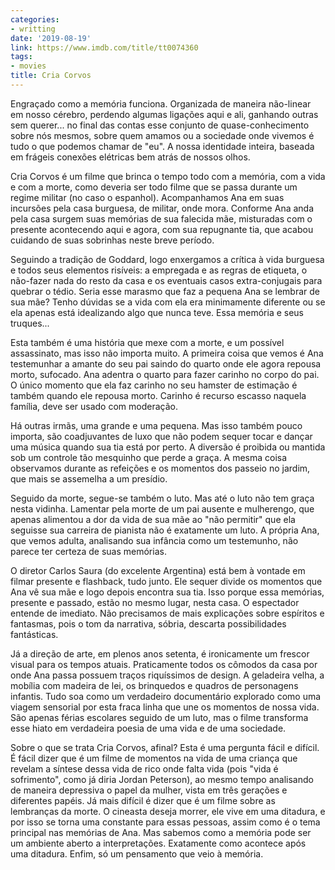 ```yaml
---
categories:
- writting
date: '2019-08-19'
link: https://www.imdb.com/title/tt0074360
tags:
- movies
title: Cria Corvos
---
```


Engraçado como a memória funciona. Organizada de maneira não-linear em nosso cérebro, perdendo algumas ligações aqui e ali, ganhando outras sem querer... no final das contas esse conjunto de quase-conhecimento sobre nós mesmos, sobre quem amamos ou a sociedade onde vivemos é tudo o que podemos chamar de "eu". A nossa identidade inteira, baseada em frágeis conexões elétricas bem atrás de nossos olhos.

Cria Corvos é um filme que brinca o tempo todo com a memória, com a vida e com a morte, como deveria ser todo filme que se passa durante um regime militar (no caso o espanhol). Acompanhamos Ana em suas incursões pela casa burguesa, de militar, onde mora. Conforme Ana anda pela casa surgem suas memórias de sua falecida mãe, misturadas com o presente acontecendo aqui e agora, com sua repugnante tia, que acabou cuidando de suas sobrinhas neste breve período.

Seguindo a tradição de Goddard, logo enxergamos a crítica à vida burguesa e todos seus elementos risíveis: a empregada e as regras de etiqueta, o não-fazer nada do resto da casa e os eventuais casos extra-conjugais para quebrar o tédio. Seria esse marasmo que faz a pequena Ana se lembrar de sua mãe? Tenho dúvidas se a vida com ela era minimamente diferente ou se ela apenas está idealizando algo que nunca teve. Essa memória e seus truques...

Esta também é uma história que mexe com a morte, e um possível assassinato, mas isso não importa muito. A primeira coisa que vemos é Ana testemunhar a amante do seu pai saindo do quarto onde ele agora repousa morto, sufocado. Ana adentra o quarto para fazer carinho no corpo do pai. O único momento que ela faz carinho no seu hamster de estimação é também quando ele repousa morto. Carinho é recurso escasso naquela família, deve ser usado com moderação.

Há outras irmãs, uma grande e uma pequena. Mas isso também pouco importa, são coadjuvantes de luxo que não podem sequer tocar e dançar uma música quando sua tia está por perto. A diversão é proibida ou mantida sob um controle tão mesquinho que perde a graça. A mesma coisa observamos durante as refeições e os momentos dos passeio no jardim, que mais se assemelha a um presídio.

Seguido da morte, segue-se também o luto. Mas até o luto não tem graça nesta vidinha. Lamentar pela morte de um pai ausente e mulherengo, que apenas alimentou a dor da vida de sua mãe ao "não permitir" que ela seguisse sua carreira de pianista não é exatamente um luto. A própria Ana, que vemos adulta, analisando sua infância como um testemunho, não parece ter certeza de suas memórias.

O diretor Carlos Saura (do excelente Argentina) está bem à vontade em filmar presente e flashback, tudo junto. Ele sequer divide os momentos que Ana vê sua mãe e logo depois encontra sua tia. Isso porque essa memórias, presente e passado, estão no mesmo lugar, nesta casa. O espectador entende de imediato. Não precisamos de mais explicações sobre espíritos e fantasmas, pois o tom da narrativa, sóbria, descarta possibilidades fantásticas.

Já a direção de arte, em plenos anos setenta, é ironicamente um frescor visual para os tempos atuais. Praticamente todos os cômodos da casa por onde Ana passa possuem traços riquíssimos de design. A geladeira velha, a mobília com madeira de lei, os brinquedos e quadros de personagens infantis. Tudo soa como um verdadeiro documentário explorado como uma viagem sensorial por esta fraca linha que une os momentos de nossa vida. São apenas férias escolares seguido de um luto, mas o filme transforma esse hiato em verdadeira poesia de uma vida e de uma sociedade.

Sobre o que se trata Cria Corvos, afinal? Esta é uma pergunta fácil e difícil. É fácil dizer que é um filme de momentos na vida de uma criança que revelam a síntese dessa vida de rico onde falta vida (pois "vida é sofrimento", como já diria Jordan Peterson), ao mesmo tempo analisando de maneira depressiva o papel da mulher, vista em três gerações e diferentes papéis. Já mais difícil é dizer que é um filme sobre as lembranças da morte. O cineasta deseja morrer, ele vive em uma ditadura, e por isso se torna uma constante para essas pessoas, assim como é o tema principal nas memórias de Ana. Mas sabemos como a memória pode ser um ambiente aberto a interpretações. Exatamente como acontece após uma ditadura. Enfim, só um pensamento que veio à memória.

